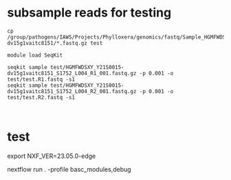 # subsample reads for testing
```
cp /group/pathogens/IAWS/Projects/Phylloxera/genomics/fastq/Sample_HGMFWDSXY_Y21S0015-dv15g1vaitc8151/*.fastq.gz test

module load SeqKit

seqkit sample test/HGMFWDSXY_Y21S0015-dv15g1vaitc8151_S1752_L004_R1_001.fastq.gz -p 0.001 -o test/test.R1.fastq -s1
seqkit sample test/HGMFWDSXY_Y21S0015-dv15g1vaitc8151_S1752_L004_R2_001.fastq.gz -p 0.001 -o test/test.R2.fastq -s1



```


# test 

export NXF_VER=23.05.0-edge

nextflow run . -profile basc_modules,debug